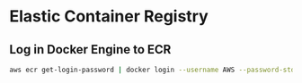 # Elastic Container Registry

## Log in Docker Engine to ECR 

```bash
aws ecr get-login-password | docker login --username AWS --password-stdin 419456231856.dkr.ecr.us-gov-west-1.amazonaws.com
```